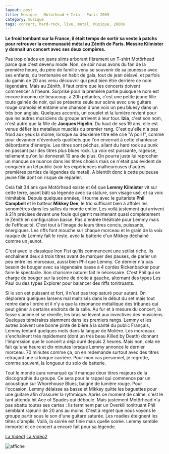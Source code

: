 ```yaml
---
layout: post
title: Musique - Motörhead + Izia - Paris 2009
category: musique
tags: concert, hard-rock, live, metal, Musique, 2000s
---
```


**Le froid tombant sur la France, il était temps de sortir sa veste à patchs pour retrouver la communauté métal au Zénith de Paris. Messire Kilmister y donnait un concert avec ses deux compères.**

Pas trop d'ados en jeans slims arborant fièrement un T-shirt Motörhead parce que c'est devenu mode. Non, ce soir nous avons du fan de la première heure, du père de famille venu se souvenir de sa jeunesse avec ses enfants, du trentenaire en habit de gala, tout de jean délavé, et parfois du gamin de 20 ans venu découvrir qui peut bien être derrière ce nom légendaire.
Mais au Zénith, il faut croire que les concerts doivent commencer à l'heure. Surprise pour la première partie puisque le nom est encore inconnu de beaucoup. à 20h pétantes, c'est une petite jeune fille toute gainée de noir, qui se présente seule sur scène avec une guitare rouge cramoisi et entame une chanson d'une voix un peu bluesy dans un très bon anglais. Quelques accords, un couplet et la lumière revient pour que les autres musiciens du groupe arrivent à leur tour. **Izia**, c'est son nom, n'est autre que la fille de **Jacques Higelin**. Du haut de ses 19 ans, elle est venue défier les metalleux musclés du premier rang. C'est qu'elle n'a pas froid aux yeux la môme, lorsque au deuxième titre elle crie "A poil !", comme pour devancer d'éventuels quolibets que l'on enverrait à cette chanteuse débordante d'énergie. Les titres sont péchus, allant du hard rock au punk en passant par des titres plus blues rock. La voix est puissante, rageuse, tellement qu'on lui donnerait 10 ans de plus. On pourra juste lui reprocher un manque de nuance dans les titres choisis mais ce n'était pas évident de conquérir un tel public (voir les expériences malheureuses d'autres premières parties de légendes du metal). A bientôt donc à cette pulpeuse jeune fille dont on risque de reparler.

Cela fait 34 ans que Motörhead existe et 64 que **Lemmy Kilmister** vit sur cette terre, ayant bâti sa légende avec sa stature, son visage usé, et sa voix inimitable. Depuis quelques années, il tourne avec le guitariste **Phil Campbell** et le batteur **Mikkey Dee**, le trio suffisant bien à affoler les sonomètres dans les salles du monde entier. Les voilà justement qui arrivent à 21h précises devant une foule qui garnit maintenant quasi complètement le Zénith en configuration basse. Pas d'entrée théâtrale pour Lemmy mais de l'efficacité. C'est tout à l'image de leurs titres concis, puissants, énergiques. Les riffs font mouche sur chaque morceau et le grain de la voix rauque de Lemmy fait le reste, avec la batterie d'un Mikkey déchainé comme un jeunot.

C'est avec le classique Iron Fist qu'ils commencent une setlist riche. Ils enchaînent deux à trois titres avant de marquer des pauses, de parler un peu entre les morceaux, aussi bien Phil que Lemmy. Ce dernier n'a pas besoin de bouger avec sa légendaire basse à 4 cordes Rickenbacker pour faire le spectacle. Son charisme naturel fait le nécessaire. C'est Phil qui se charge de bouger sur la scène de droite à gauche, alternant des types Les Paul ou des types Explorer pour balancer des riffs tonitruants.

Si le son est puissant et fort, il n'est pas trop saturé pour autant. On déplorera quelques larsens mal maitrisés dans le début du set mais tout rentre dans l'ordre et il n'y a que la résonance métallique des tribunes qui peut gêner à certains endroits de la salle. Au fur et à mesure du concert, la fosse s'anime et se réveille, les bras se lèvent aux invectives des musiciens. Quelques téméraires slamment dans les premiers rangs. Lemmy et les autres boivent une bonne pinte de bière à la santé du public Français, Lemmy tentant quelques mots dans la langue de Molière. Les morceaux s'enchaînent très rapidement (dont un très beau Killed by Death) donnant l'impression que le concert a déjà duré depuis 2 heures. Mais non, cela ne fait qu'une heure et dix minutes lorsque Lemmy annonce le dernier morceau. 70 minutes comme ça, on en redemande surtout avec des titres retraçant une si longue carrière. Pour mon cas personnel, je regrette, comme souvent, la longueur du solo de batterie.

Tout le monde aura remarqué qu'il manque deux titres majeurs de la discographie du groupe. Ce sera pour le rappel qui commence par un acoustique sur Whorehouse Blues, baigné de lumière rouge. Pour l'occasion, Lemmy délaisse sa basse et Mikkey quitte les baguettes pour une guitare afin d'assurer la rythmique. Après ce moment de calme, c'est le tant attendu hit Ace of Spades qui déboule. Mais justement Motörhead n'a pas abattu toutes ses cartes : Ils terminent par un Overkill tonitruant Phil semblant rajeunir de 20 ans au moins. C'est à regret que nous voyons le groupe partir sous le son d'une guitare saturée. Les roadies éteignent les têtes d'amplis. Voilà, la soirée est finie mais quelle soirée. Lemmy semble immortel et ce concert a encore fait pour sa légende.

[La Video1](https://www.youtube.com/watch?v=w30R1crEA9s)
[La Video2](https://www.youtube.com/watch?v=5wuZb812bWc)

![affiche](http://cheziceman.files.wordpress.com/2014/11/motorhead.jpg)

